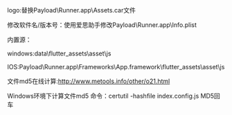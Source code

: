 logo:替换Payload\Runner.app\Assets.car文件

修改软件名/版本号：使用爱思助手修改Payload\Runner.app\Info.plist

内置源：

windows:data\flutter_assets\asset\js

IOS:Payload\Runner.app\Frameworks\App.framework\flutter_assets\asset\js

文件md5在线计算:http://www.metools.info/other/o21.html

Windows环境下计算文件md5 命令：certutil -hashfile index.config.js MD5回车

